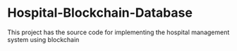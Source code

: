 # Hospital-Blockchain-Database
This project has the source code for implementing the hospital management system using blockchain
